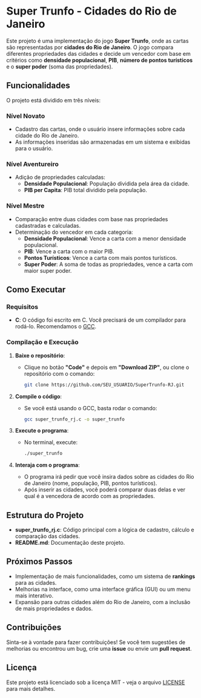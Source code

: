 # Super Trunfo - Cidades do Rio de Janeiro

Este projeto é uma implementação do jogo **Super Trunfo**, onde as cartas são representadas por **cidades do Rio de Janeiro**. O jogo compara diferentes propriedades das cidades e decide um vencedor com base em critérios como **densidade populacional**, **PIB**, **número de pontos turísticos** e o **super poder** (soma das propriedades).

## Funcionalidades

O projeto está dividido em três níveis:

### Nível Novato
- Cadastro das cartas, onde o usuário insere informações sobre cada cidade do Rio de Janeiro.
- As informações inseridas são armazenadas em um sistema e exibidas para o usuário.

### Nível Aventureiro
- Adição de propriedades calculadas:
  - **Densidade Populacional**: População dividida pela área da cidade.
  - **PIB per Capita**: PIB total dividido pela população.
  
### Nível Mestre
- Comparação entre duas cidades com base nas propriedades cadastradas e calculadas.
- Determinação do vencedor em cada categoria:
  - **Densidade Populacional**: Vence a carta com a menor densidade populacional.
  - **PIB**: Vence a carta com o maior PIB.
  - **Pontos Turísticos**: Vence a carta com mais pontos turísticos.
  - **Super Poder**: A soma de todas as propriedades, vence a carta com maior super poder.

## Como Executar

### Requisitos

- **C**: O código foi escrito em C. Você precisará de um compilador para rodá-lo. Recomendamos o [GCC](https://gcc.gnu.org/).

### Compilação e Execução

1. **Baixe o repositório**:
   - Clique no botão **"Code"** e depois em **"Download ZIP"**, ou clone o repositório com o comando:
     ```bash
     git clone https://github.com/SEU_USUARIO/SuperTrunfo-RJ.git
     ```

2. **Compile o código**:
   - Se você está usando o GCC, basta rodar o comando:
     ```bash
     gcc super_trunfo_rj.c -o super_trunfo
     ```

3. **Execute o programa**:
   - No terminal, execute:
     ```bash
     ./super_trunfo
     ```

4. **Interaja com o programa**:
   - O programa irá pedir que você insira dados sobre as cidades do Rio de Janeiro (nome, população, PIB, pontos turísticos).
   - Após inserir as cidades, você poderá comparar duas delas e ver qual é a vencedora de acordo com as propriedades.

## Estrutura do Projeto

- **super_trunfo_rj.c**: Código principal com a lógica de cadastro, cálculo e comparação das cidades.
- **README.md**: Documentação deste projeto.

## Próximos Passos

- Implementação de mais funcionalidades, como um sistema de **rankings** para as cidades.
- Melhorias na interface, como uma interface gráfica (GUI) ou um menu mais interativo.
- Expansão para outras cidades além do Rio de Janeiro, com a inclusão de mais propriedades e dados.

## Contribuições

Sinta-se à vontade para fazer contribuições! Se você tem sugestões de melhorias ou encontrou um bug, crie uma **issue** ou envie um **pull request**.

## Licença

Este projeto está licenciado sob a licença MIT - veja o arquivo [LICENSE](LICENSE) para mais detalhes.
